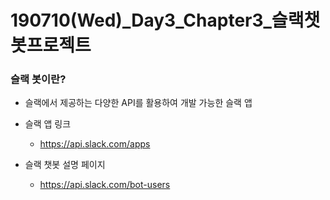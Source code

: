 # 190710(Wed)\_Day3\_Chapter3\_슬랙챗봇프로젝트

### 슬랙 봇이란?

- 슬랙에서 제공하는 다양한 API를 활용하여 개발 가능한 슬랙 앱

- 슬랙 앱 링크
  - https://api.slack.com/apps
- 슬랙 챗봇 설명 페이지
  - https://api.slack.com/bot-users

